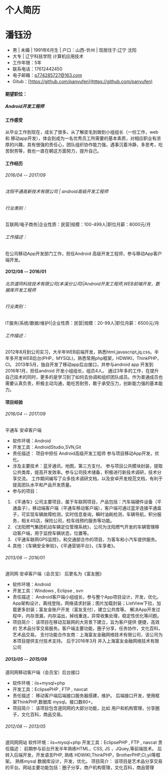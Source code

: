 # 个人简历
# 潘钰汾

* 男 | 未婚 | 1991年6月生 | 户口：山西-忻州 | 现居住于:辽宁 沈阳
* 大专 | 辽宁科技学院 计算机应用技术
* 工作年限：5年
* 联系电话：17612442450
* 电子邮箱：p774285727@163.com
* Gitub：[https://github.com/panyufen](https://github.com/panyufen)

#### 期望职位：

##### Android开发工程师

#### 工作感受

从毕业工作到现在，成长了很多。从了解皮毛到做到小组组长（一份工作，web 和 移动app开发），体会到成为一名优秀员工所需要的基本素质，对相应职业有浓厚的兴趣，具有很强的责任心，团队组织协作能力强，遇事沉着冷静，多思考，吃苦耐劳等，我也一直在朝这方面努力，提升自己。

#### 工作经历

###### 2016/04 -- 2017/09

###### 沈阳平通高新技术有限公司 \| android高级开发工程师

###### 行业类别： 
互联网/电子商务\|企业性质：民营\|规模：100\-499人\|职位月薪：8000元/月
###### 工作描述：
在公司移动App开发部门工作，担任Android 高级开发工程师，参与移动App客户端开发。

#### 2012/08 -- 2016/01

###### 北京道同科技技术有限公司\(本溪分公司\)\|Android开发工程师\,WEB前端开发，数据库开发工程师

###### 行业类别：
IT服务\(系统/数据/维护\)\|企业性质：民营\|规模：20\-99人\|职位月薪：6500元/月
###### 工作描述：
2012年8月到公司实习，大半年WEB前端开发，熟悉html,javascript,jq,css。半年多开发WEB后台(PHP，MYSQL)，熟悉常用php框架，HDWIKI，ThinkPHP，CI。
2013年5月，独自开发了移动app后台接口，并参与android app 开发到2016年1月，担任android 开发小组组长，组员4人。
通过3年多的工作，在提升自己技术的同时，更多的是学习到了如何去协调和组织团队成员。作为普通成员也需要认真负责，积极主动沟通，能吃苦耐劳，敢于承受压力，创新能力强的基本能力。

#### 项目经验

###### 2016/04 -- 2017/09

平通车 安卓客户端

* 软件环境：Android
* 开发工具：AndroidStudio,SVN,Git
* 责任描述：
项目中担任 Android高级开发工程师 参与项目移动App开发，优化。
* 涉及主要技术：蓝牙通讯，地图，第三方支付。
参与项目公共模块封装，提取公共类库，提高开发效率。参与公司技术储备，积极进行新技术调研，技术分享交流。
工作期间编写了众多技术调研文档，以及安卓开发规范文档，有利于提高团队水平和产品开发质量。
* 参与的项目：
1. 《平通车》公司主要项目，属于车联网项目，产品包括：汽车端硬件设备（平通盒子），移动端客户端（平通车移动客户端），客户端可通过蓝牙连接平通盒子，可实现车辆故障检测，实时信息查询，瞬时油耗检测，车辆导航，积分服务，相关4S店，保险公司，检车线预约服务等功能。
2. 《沈阳燃气集团机动车辆定位管理系统》，公司为沈阳燃气开发的车辆管理移动客户端，用于监控车辆状态，位置等。
3. 《平通车联网GPS监控》，和交通部合作的项目，为客车和小汽车提供服务。
4. 其他：《车辆安全审验》，《平通营销平台》，《车享者》。

###### 2013/08 -- 2016/01

道同网 安卓客户端（会员宝） 后更名为《富友圈》
* 软件环境：Android
* 开发工具：Windows , Eclipse , svn
* 责任描述：
Android客户端小组组长，参与整个App项目设计，开发，优化。
App架构设计，离线登陆，网络请求封装；图片加载封装；ListView下拉，加载更多封装；富友金账户开发（富友支付），建立公共库等。
解决App开发过程中，内存泄漏，内存溢出，掉线重连，异常收集处理，稳定性优化等问题。
* 项目简介：
该项目在移动互联网的大背景下建立，旨为客户提供 便捷，高效的 艺术品分享交易服务。客户端主要功能，圈子分享，任务协作，文化百科，艺术品交易。
支付功能合作友商：上海富友金融网络技术有限公司，该公司为本项目提供支付技术支持。
后于2016年3月 并入上海富友金融网络技术有限公司

##### 2013/05 -- 2015/08

道同网移动客户端（会员宝）后台接口
* 软件环境：iis+mysql+php
* 开发工具：EclipsePHP , FTP , navcat
* 责任描述：
移动客户端后端接口服务器搭建，维护。
后端接口开发，使用框架ThinkPHP,数据库 mysql。接口数80+。
* 项目简介：
该项目包含道同网的大部分功能，比如 用户和机构管理，分享圈子，文化百科，商品交易。

###### 2012/08 -- 2013/05

道同网网站
软件环境：iis+mysql+php
开发工具：EclipsePHP , FTP , navcat
责任描述：
前期参与前台开发半年熟练HTML，CSS, JS ，JQuey,等前端技术。
后转入后端开发，开发语言PHP, 熟练 HDWIKI,ThinkPHP，BrotherPHP,CI,yii等框架。
熟练mysql 数据库设计，开发，优化。
项目简介：
该项目是艺术品分享交易的平台。网站主要功能包括：圈子分享，商户机构管理，文化百科，商品管理

